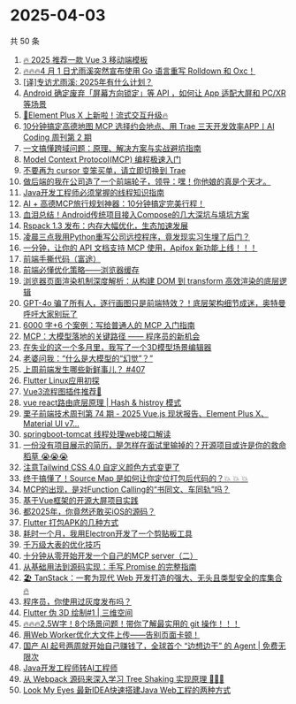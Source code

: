 # 2025-04-03

共 50 条

<!-- BEGIN JUEJIN -->
<!-- 最后更新时间 2025-04-03 00:15:22 +0800 -->
1. [🔥 2025 推荐一款 Vue 3 移动端模板](https://juejin.cn/post/7487140165241782324)
1. [🔥🔥🔥4 月 1 日尤雨溪突然宣布使用 Go 语言重写 Rolldown 和 Oxc！](https://juejin.cn/post/7488184878543765545)
1. [[译]专访尤雨溪: 2025年有什么计划？](https://juejin.cn/post/7487548882744803355)
1. [Android 确定废弃「屏幕方向锁定」等 API ，如何让 App 适配大屏和 PC/XR 等场景](https://juejin.cn/post/7487118309344444467)
1. [🚀Element Plus X 上新啦！流式交互升级🔥](https://juejin.cn/post/7487009132958974002)
1. [10分钟搞定高德地图 MCP 选择约会地点、用 Trae 三天开发效率APP丨AI Coding 周刊第 2 期](https://juejin.cn/post/7487810035385368639)
1. [一文搞懂跨域问题：原理、解决方案与实战避坑指南](https://juejin.cn/post/7487219720480948287)
1. [Model Context Protocol(MCP) 编程极速入门](https://juejin.cn/post/7478504097395785747)
1. [不要再为 cursor 变笨买单，请立即切换到 Trae](https://juejin.cn/post/7487846902661365794)
1. [做后端的我在公司造了一个前端轮子，领导：嘿！你他娘的真是个天才。](https://juejin.cn/post/7487396530657984538)
1. [Java开发工程师必须掌握的线程知识指南](https://juejin.cn/post/7487600796739534859)
1. [AI + 高德MCP旅行规划神器：10分钟搞定完美行程！ ](https://juejin.cn/post/7487219720480702527)
1. [血泪总结！Android传统项目接入Compose的几大深坑与填坑方案](https://juejin.cn/post/7487894915440394252)
1. [Rspack 1.3 发布：内存大幅优化，生态加速发展](https://juejin.cn/post/7487540309489729574)
1. [凌晨三点我用Python重写公司远控程序，竟发现实习生埋了后门？](https://juejin.cn/post/7487846902661513250)
1. [一分钟，让你的 API 文档支持 MCP 使用，Apifox 新功能上线！！！](https://juejin.cn/post/7485659260036415524)
1. [前端手撕代码（富途）](https://juejin.cn/post/7487913431667179561)
1. [前端必懂优化策略——浏览器缓存](https://juejin.cn/post/7487131921714642971)
1. [浏览器页面渲染机制深度解析：从构建 DOM 到 transform 高效渲染的底层逻辑](https://juejin.cn/post/7488168037675679754)
1. [GPT-4o 骗了所有人，逐行画图只是前端特效？！底层架构细节成迷，奥特曼呼吁大家别玩了](https://juejin.cn/post/7487781830663077928)
1. [6000 字+6 个案例：写给普通人的 MCP 入门指南](https://juejin.cn/post/7488374561177190434)
1. [MCP：大模型落地的关键路径 —— 程序员的新机会](https://juejin.cn/post/7487863095869259813)
1. [在失业的这一个多月里，我写了一个3D模型场景编辑器](https://juejin.cn/post/7487910302235820066)
1. [老婆问我：“什么是大模型的“幻觉”？”](https://juejin.cn/post/7487210421209251891)
1. [上周前端发生哪些新鲜事儿？ #407](https://juejin.cn/post/7487142802662195234)
1. [Flutter Linux应用初探](https://juejin.cn/post/7487118743085727770)
1. [Vue3流程图插件推荐🎇](https://juejin.cn/post/7487816112625958939)
1. [vue react路由底层原理 | Hash & histroy 模式](https://juejin.cn/post/7486782063422767114)
1. [栗子前端技术周刊第 74 期 - 2025 Vue.js 现状报告、Element Plus X、Material UI v7...](https://juejin.cn/post/7487219720481259583)
1. [springboot-tomcat 线程处理web接口解读](https://juejin.cn/post/7487219933127786505)
1. [一份没有项目展示的简历，是怎样在面试里输掉的？开源项目或许是你的救命稻草 😭😭😭](https://juejin.cn/post/7488170507294457883)
1. [注意Tailwind CSS 4.0 自定义颜色方式变更了](https://juejin.cn/post/7487073065672704050)
1. [终于搞懂了！Source Map 是如何让你定位打包后代码的？💥 💥 💥 ](https://juejin.cn/post/7487792871822475273)
1. [MCP的出现，是对Function Calling的“书同文、车同轨”吗？](https://juejin.cn/post/7487542928157835303)
1. [基于Vue框架的开源大屏项目实践](https://juejin.cn/post/7488251511437557796)
1. [都2025年，你竟然还敢买iOS的源码？](https://juejin.cn/post/7487910302235836450)
1. [Flutter 打包APK的几种方式](https://juejin.cn/post/7487219933127163913)
1. [耗时一个月，我用Electron开发了一个剪贴板工具](https://juejin.cn/post/7487140165241208884)
1. [千万级大表的优化技巧](https://juejin.cn/post/7487517908935983115)
1. [十分钟从零开始开发一个自己的MCP server（二）](https://juejin.cn/post/7487009132958695474)
1. [从基础用法到源码实现：手写 Promise 的完整指南](https://juejin.cn/post/7487998346838179879)
1. [🏖️ TanStack：一套为现代 Web 开发打造的强大、无头且类型安全的库集合 🔥](https://juejin.cn/post/7488184878543732777)
1. [程序员，你使用过灰度发布吗？](https://juejin.cn/post/7488321730764603402)
1. [Flutter 伪 3D 绘制#1 |  三维空间](https://juejin.cn/post/7488176279923441704)
1. [🔥🔥🔥2.5W字！8个场景问题！带你了解最实用的 git 操作！！！](https://juejin.cn/post/7487853041288298511)
1. [用Web Worker优化大文件上传——告别页面卡顿！](https://juejin.cn/post/7487973629427925004)
1. [国产 AI 起号两周就开始自己赚钱了，全球首个 “边想边干” 的 Agent | 免费无限次](https://juejin.cn/post/7487781830663094312)
1. [Java开发工程师转AI工程师](https://juejin.cn/post/7488178218082172943)
1. [从 Webpack 源码来深入学习 Tree Shaking 实现原理 🤗🤗🤗](https://juejin.cn/post/7487150104059920436)
1. [Look My Eyes 最新IDEA快速搭建Java Web工程的两种方式](https://juejin.cn/post/7487131921715494939)
<!-- END JUEJIN -->